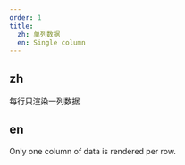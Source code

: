 ```yaml
---
order: 1
title:
  zh: 单列数据
  en: Single column
---
```


## zh

每行只渲染一列数据

## en

Only one column of data is rendered per row.
